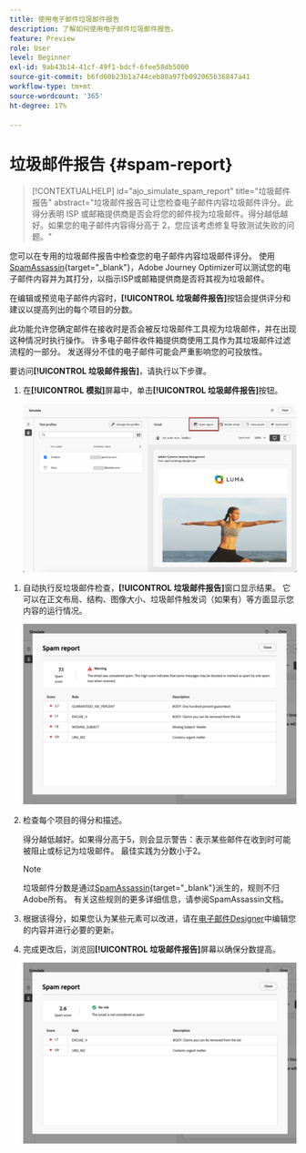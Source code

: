 ```yaml
---
title: 使用电子邮件垃圾邮件报告
description: 了解如何使用电子邮件垃圾邮件报告。
feature: Preview
role: User
level: Beginner
exl-id: 9ab43b14-41cf-49f1-bdcf-6fee58db5000
source-git-commit: b6fd60b23b1a744ceb80a97fb092065b36847a41
workflow-type: tm+mt
source-wordcount: '365'
ht-degree: 17%

---
```


# 垃圾邮件报告 {#spam-report}

>[!CONTEXTUALHELP]
>id="ajo_simulate_spam_report"
>title="垃圾邮件报告"
>abstract="垃圾邮件报告可让您检查电子邮件内容垃圾邮件评分。此得分表明 ISP 或邮箱提供商是否会将您的邮件视为垃圾邮件。得分越低越好。如果您的电子邮件内容得分高于 2，您应该考虑修复导致测试失败的问题。"

您可以在专用的垃圾邮件报告中检查您的电子邮件内容垃圾邮件评分。 使用[SpamAssassin](https://spamassassin.apache.org/){target="_blank"}，Adobe Journey Optimizer可以测试您的电子邮件内容并为其打分，以指示ISP或邮箱提供商是否将其视为垃圾邮件。

在编辑或预览电子邮件内容时，**[!UICONTROL 垃圾邮件报告]**&#x200B;按钮会提供评分和建议以提高列出的每个项目的分数。

此功能允许您确定邮件在接收时是否会被反垃圾邮件工具视为垃圾邮件，并在出现这种情况时执行操作。 许多电子邮件收件箱提供商使用工具作为其垃圾邮件过滤流程的一部分。 发送得分不佳的电子邮件可能会严重影响您的可投放性。

要访问&#x200B;**[!UICONTROL 垃圾邮件报告]**，请执行以下步骤。

1. 在&#x200B;**[!UICONTROL 模拟]**&#x200B;屏幕中，单击&#x200B;**[!UICONTROL 垃圾邮件报告]**&#x200B;按钮。

   ![](assets/spam-report-button.png)

<!--
    You can also open the [Email Designer](../email/content-from-scratch.md), click the **[!UICONTROL More]** button and select **[!UICONTROL Check spam score]** from the menu.

    ![](assets/spam-report-check-score.png)
-->

1. 自动执行反垃圾邮件检查，**[!UICONTROL 垃圾邮件报告]**&#x200B;窗口显示结果。 它可以在正文布局、结构、图像大小、垃圾邮件触发词（如果有）等方面显示您内容的运行情况。

   ![](assets/spam-report-high-score.png)

1. 检查每个项目的得分和描述。

   得分越低越好。如果得分高于5，则会显示警告：表示某些邮件在收到时可能被阻止或标记为垃圾邮件。 最佳实践为分数小于2。

   >[!NOTE]
   >
   >垃圾邮件分数是通过[SpamAssassin](https://spamassassin.apache.org/){target="_blank"}派生的，规则不归Adobe所有。 有关这些规则的更多详细信息，请参阅SpamAssassin文档。
   >

1. 根据该得分，如果您认为某些元素可以改进，请在[电子邮件Designer](../email/content-from-scratch.md)中编辑您的内容并进行必要的更新。

1. 完成更改后，浏览回&#x200B;**[!UICONTROL 垃圾邮件报告]**&#x200B;屏幕以确保分数提高。

   ![](assets/spam-report-low-score.png)

<!--You can also check the message's alerts for warnings on potential risk of spam detection. Follow the steps below.

1. Click the **[!UICONTROL Alerts]** button on top right of the screen. [Learn more about email alerts](../email/create-email.md#check-email-alerts)

1. If **[!UICONTROL Spam checker alert]** is displayed, you should check your content for a potential risk of spam using the **[!UICONTROL Spam report]** feature as detailed above.

    ![](assets/spam-report-alert.png)
-->
